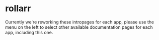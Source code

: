 # rollarr

Currently we're reworking these intropages for each app, please use the menu on the left to select other available documentation pages for each app, including this one.
